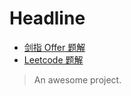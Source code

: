 # Headline

- [剑指 Offer 题解](./notes/%E5%89%91%E6%8C%87%20Offer%20%E9%A2%98%E8%A7%A3%20-%20%E7%9B%AE%E5%BD%95.md)
- [Leetcode 题解](./notes/Leetcode%20%E9%A2%98%E8%A7%A3%20-%20%E7%9B%AE%E5%BD%95.md)

> An awesome project.